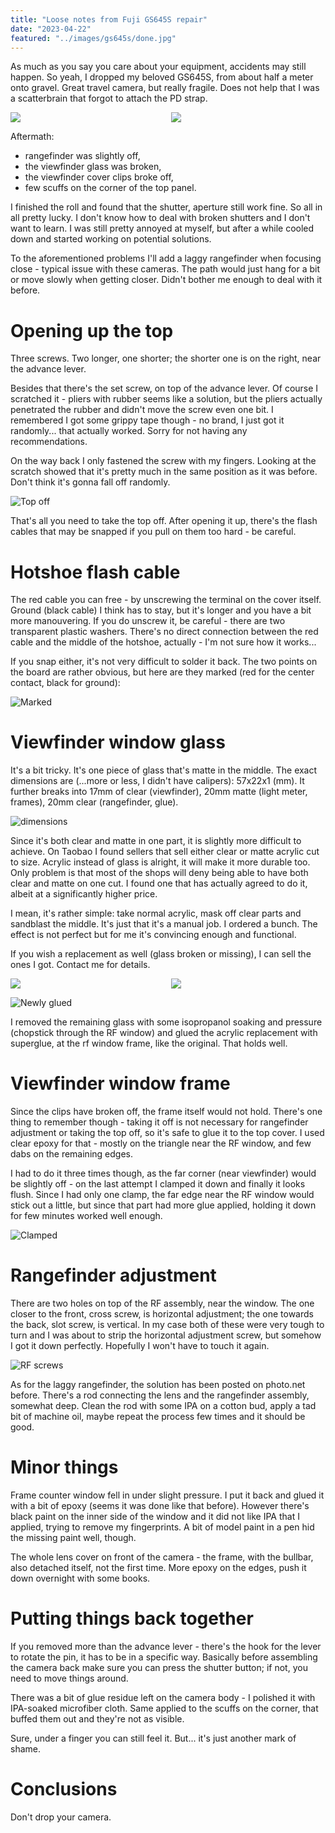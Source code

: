 ```yaml
---
title: "Loose notes from Fuji GS645S repair"
date: "2023-04-22"
featured: "../images/gs645s/done.jpg"
---
```


As much as you say you care about your equipment, accidents may still happen. So yeah, I dropped my beloved GS645S, from about half a meter onto gravel. Great travel camera, but really fragile. Does not help that I was a scatterbrain that forgot to attach the PD strap.

<div style="display:flex">
     <div style="flex:1;padding-left;">
          <img src="../images/gs645s/aftermath2.jpg"/>
     </div>
    <div style="flex:1;padding-left:10px;">
          <img src="../images/gs645s/aftermath0.jpg"/>
     </div>
</div>  

Aftermath:
- rangefinder was slightly off,
- the viewfinder glass was broken,
- the viewfinder cover clips broke off,
- few scuffs on the corner of the top panel.

I finished the roll and found that the shutter, aperture still work fine. So all in all pretty lucky. I don't know how to deal with broken shutters and I don't want to learn. I was still pretty annoyed at myself, but after a while cooled down and started working on potential solutions.

To the aforementioned problems I'll add a laggy rangefinder when focusing close - typical issue with these cameras. The path would just hang for a bit or move slowly when getting closer. Didn't bother me enough to deal with it before.

# Opening up the top

Three screws. Two longer, one shorter; the shorter one is on the right, near the advance lever.

Besides that there's the set screw, on top of the advance lever. Of course I scratched it - pliers with rubber seems like a solution, but the pliers actually penetrated the rubber and didn't move the screw even one bit. I remembered I got some grippy tape though - no brand, I just got it randomly... that actually worked. Sorry for not having any recommendations.

On the way back I only fastened the screw with my fingers. Looking at the scratch showed that it's pretty much in the same position as it was before. Don't think it's gonna fall off randomly.

![Top off](../images/gs645s/topoff.jpg)

That's all you need to take the top off. After opening it up, there's the flash cables that may be snapped if you pull on them too hard - be careful.

# Hotshoe flash cable

The red cable you can free - by unscrewing the terminal on the cover itself. Ground (black cable) I think has to stay, but it's longer and you have a bit more manouvering. If you do unscrew it, be careful - there are two transparent plastic washers. There's no direct connection between the red cable and the middle of the hotshoe, actually - I'm not sure how it works...

If you snap either, it's not very difficult to solder it back. The two points on the board are rather obvious, but here are they marked (red for the center contact, black for ground):

![Marked](../images/gs645s/marked.jpg)

# Viewfinder window glass

It's a bit tricky. It's one piece of glass that's matte in the middle. The exact dimensions are (...more or less, I didn't have calipers): 57x22x1 (mm).
It further breaks into 17mm of clear (viewfinder), 20mm matte (light meter, frames), 20mm clear (rangefinder, glue).

![dimensions](../images/gs645s/dimensions.png)

Since it's both clear and matte in one part, it is slightly more difficult to achieve. On Taobao I found sellers that sell either clear or matte acrylic cut to size. Acrylic instead of glass is alright, it will make it more durable too. Only problem is that most of the shops will deny being able to have both clear and matte on one cut. I found one that has actually agreed to do it, albeit at a significantly higher price.

I mean, it's rather simple: take normal acrylic, mask off clear parts and sandblast the middle. It's just that it's a manual job. I ordered a bunch. The effect is not perfect but for me it's convincing enough and functional.

If you wish a replacement as well (glass broken or missing), I can sell the ones I got. Contact me for details.

<div style="display:flex">
     <div style="flex:1;">
          <img src="../images/gs645s/brokenglass.jpg"/>
     </div>
    <div style="flex:1;padding-left:10px;">
          <img src="../images/gs645s/newglass.jpg"/>
     </div>
</div> 

![Newly glued](../images/gs645s/newlyglued.jpg)

I removed the remaining glass with some isopropanol soaking and pressure (chopstick through the RF window) and glued the acrylic replacement with superglue, at the rf window frame, like the original. That holds well.

# Viewfinder window frame

Since the clips have broken off, the frame itself would not hold. There's one thing to remember though - taking it off is not necessary for rangefinder adjustment or taking the top off, so it's safe to glue it to the top cover. I used clear epoxy for that - mostly on the triangle near the RF window, and few dabs on the remaining edges.

I had to do it three times though, as the far corner (near viewfinder) would be slightly off - on the last attempt I clamped it down and finally it looks flush. Since I had only one clamp, the far edge near the RF window would stick out a little, but since that part had more glue applied, holding it down for few minutes worked well enough.

![Clamped](../images/gs645s/clamped.jpg)

# Rangefinder adjustment

There are two holes on top of the RF assembly, near the window. The one closer to the front, cross screw, is horizontal adjustment; the one towards the back, slot screw, is vertical. In my case both of these were very tough to turn and I was about to strip the horizontal adjustment screw, but somehow I got it down perfectly. Hopefully I won't have to touch it again.

![RF screws](../images/gs645s/rfscrews.jpg)

As for the laggy rangefinder, the solution has been posted on photo.net before. There's a rod connecting the lens and the rangefinder assembly, somewhat deep. Clean the rod with some IPA on a cotton bud, apply a tad bit of machine oil, maybe repeat the process few times and it should be good.

# Minor things

Frame counter window fell in under slight pressure. I put it back and glued it with a bit of epoxy (seems it was done like that before). However there's black paint on the inner side of the window and it did not like IPA that I applied, trying to remove my fingerprints. A bit of model paint in a pen hid the missing paint well, though.

The whole lens cover on front of the camera - the frame, with the bullbar, also detached itself, not the first time. More epoxy on the edges, push it down overnight with some books.

# Putting things back together

If you removed more than the advance lever - there's the hook for the lever to rotate the pin, it has to be in a specific way. Basically before assembling the camera back make sure you can press the shutter button; if not, you need to move things around.

There was a bit of glue residue left on the camera body - I polished it with IPA-soaked microfiber cloth. Same applied to the scuffs on the corner, that buffed them out and they're not as visible.

Sure, under a finger you can still feel it. But... it's just another mark of shame.

# Conclusions

Don't drop your camera.